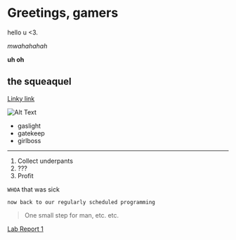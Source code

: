 # Greetings, gamers
hello u <3.    

*mwahahahah*   

**uh oh**   

## the squeaquel
[Linky link](https://www.livemint.com/news/world/queen-elizabeth-died-of-broken-heart-royal-expert-decodes-double-rainbow-11664166452068.html)    

![Alt Text](https://c.tenor.com/Er8PJ8x8o3MAAAAC/crab-rave.gif)

- gaslight 
- gatekeep
- girlboss    


---
1. Collect underpants 
2. ???
3. Profit     

`WHOA` that was sick
```
now back to our regularly scheduled programming
```
> One small step for man, etc. etc. 

[Lab Report 1](lab-report-1-week-0.html)
